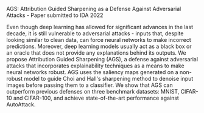 AGS: Attribution Guided Sharpening as a Defense Against Adversarial Attacks - Paper submitted to IDA 2022

Even though deep learning has allowed for significant advances in the last decade, it is still vulnerable to adversarial attacks - inputs that, despite looking similar to clean data, can force neural networks to make incorrect predictions. Moreover, deep learning models usually act as a black box or an oracle that does not provide any explanations behind its outputs. We propose Attribution Guided Sharpening (AGS), a defense against adversarial attacks that incorporates explainability techniques as a means to make neural networks robust. AGS uses the saliency maps generated on a non-robust model to guide Choi and Hall's sharpening method to denoise input images before passing them to a classifier. We show that AGS can outperform previous defenses on three benchmark datasets: MNIST, CIFAR-10 and CIFAR-100, and achieve state-of-the-art performance against AutoAttack.
